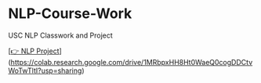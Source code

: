# NLP-Course-Work
USC NLP Classwork and Project

[[👉 NLP Project](https://colab.research.google.com/drive/1MRbpxHH8Ht0WaeQ0cogDDCtvWoTwTltI?usp=sharing)](https://colab.research.google.com/drive/1MRbpxHH8Ht0WaeQ0cogDDCtvWoTwTltI?usp=sharing)
